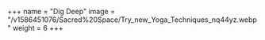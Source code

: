 +++
name = "Dig Deep"
image = "/v1586451076/Sacred%20Space/Try_new_Yoga_Techniques_nq44yz.webp"
weight = 6
+++
